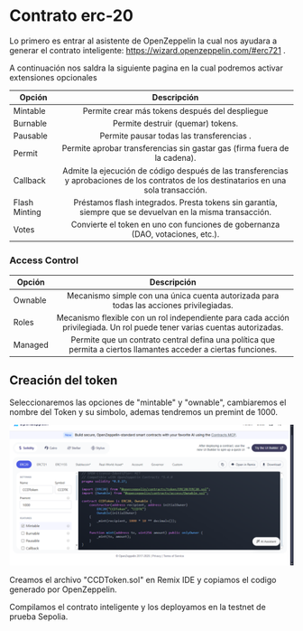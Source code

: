 # Contrato erc-20
Lo primero es entrar al asistente de OpenZeppelin la cual nos ayudara a generar el contrato inteligente:
https://wizard.openzeppelin.com/#erc721 .

A continuación nos saldra la siguiente pagina en la cual podremos activar extensiones opcionales


|Opción	|Descripción|
| ------------- |:-------------:|
|Mintable|Permite crear más tokens después del despliegue |
|Burnable|Permite destruir (quemar) tokens.|
|Pausable|Permite pausar todas las transferencias .|
|Permit |Permite aprobar transferencias sin gastar gas (firma fuera de la cadena).|
|Callback|Admite la ejecución de código después de las transferencias y aprobaciones de los contratos de los destinatarios en una sola transacción.|
|Flash Minting|Préstamos flash integrados. Presta tokens sin garantía, siempre que se devuelvan en la misma transacción.|
|Votes	|Convierte el token en uno con funciones de gobernanza (DAO, votaciones, etc.).|
### Access Control
|Opción	|Descripción|
| ------------- |:-------------:|
|Ownable|Mecanismo simple con una única cuenta autorizada para todas las acciones privilegiadas.|
|Roles|Mecanismo flexible con un rol independiente para cada acción privilegiada. Un rol puede tener varias cuentas autorizadas.|
|Managed|Permite que un contrato central defina una política que permita a ciertos llamantes acceder a ciertas funciones.|

## Creación del token
Seleccionaremos las opciones de "mintable" y "ownable", cambiaremos el nombre del Token y su simbolo, ademas tendremos un premint de 1000.

![This is an alt text.](/image/CreacionTokenOZ.png "Seleccion de Opciones.")

Creamos el archivo "CCDToken.sol" en Remix IDE y copiamos el codigo generado por OpenZeppelin.

Compilamos el contrato inteligente y los deployamos en la testnet de prueba Sepolia.


